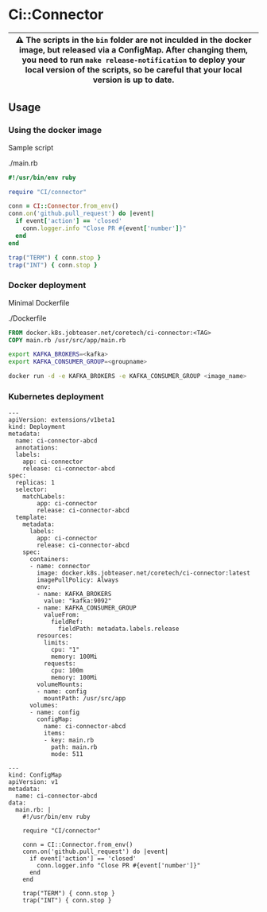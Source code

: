 # Ci::Connector

| :warning: The scripts in the `bin` folder are not inculded in the docker image, but released via a ConfigMap. After changing them, you need to run `make release-notification` to deploy your local version of the scripts, so be careful that your local version is up to date.
| --- |

## Usage

### Using the docker image

Sample script

./main.rb

```ruby
#!/usr/bin/env ruby

require "CI/connector"

conn = CI::Connector.from_env()
conn.on('github.pull_request') do |event|
  if event['action'] == 'closed'
    conn.logger.info "Close PR #{event['number']}"
  end
end

trap("TERM") { conn.stop }
trap("INT") { conn.stop }

```

### Docker deployment

Minimal Dockerfile


./Dockerfile

```Dockerfile
FROM docker.k8s.jobteaser.net/coretech/ci-connector:<TAG>
COPY main.rb /usr/src/app/main.rb
```

```bash
export KAFKA_BROKERS=<kafka>
export KAFKA_CONSUMER_GROUP=<groupname>

docker run -d -e KAFKA_BROKERS -e KAFKA_CONSUMER_GROUP <image_name>
```

### Kubernetes deployment

```
---
apiVersion: extensions/v1beta1
kind: Deployment
metadata:
  name: ci-connector-abcd
  annotations:
  labels:
    app: ci-connector
    release: ci-connector-abcd
spec:
  replicas: 1
  selector:
    matchLabels:
        app: ci-connector
        release: ci-connector-abcd
  template:
    metadata:
      labels:
        app: ci-connector
        release: ci-connector-abcd
    spec:
      containers:
      - name: connector
        image: docker.k8s.jobteaser.net/coretech/ci-connector:latest
        imagePullPolicy: Always
        env:
        - name: KAFKA_BROKERS
          value: "kafka:9092"
        - name: KAFKA_CONSUMER_GROUP
          valueFrom:
            fieldRef:
              fieldPath: metadata.labels.release
        resources:
          limits:
            cpu: "1"
            memory: 100Mi
          requests:
            cpu: 100m
            memory: 100Mi
        volumeMounts:
        - name: config
          mountPath: /usr/src/app
      volumes:
      - name: config
        configMap:
          name: ci-connector-abcd
          items:
          - key: main.rb
            path: main.rb
            mode: 511

---
kind: ConfigMap
apiVersion: v1
metadata:
  name: ci-connector-abcd
data:
  main.rb: |
    #!/usr/bin/env ruby

    require "CI/connector"

    conn = CI::Connector.from_env()
    conn.on('github.pull_request') do |event|
      if event['action'] == 'closed'
        conn.logger.info "Close PR #{event['number']}"
      end
    end

    trap("TERM") { conn.stop }
    trap("INT") { conn.stop }

```
